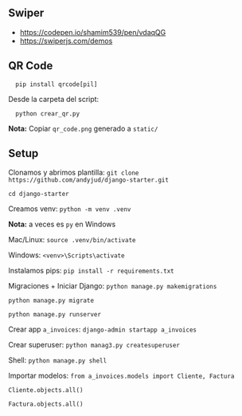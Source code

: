 ## Swiper

- https://codepen.io/shamim539/pen/vdaqQG 
- https://swiperjs.com/demos

## QR Code

```
  pip install qrcode[pil]
```

Desde la carpeta del script:

```
  python crear_qr.py
```

**Nota:** Copiar `qr_code.png` generado a `static/`

## Setup

Clonamos y abrimos plantilla:
`git clone https://github.com/andyjud/django-starter.git`

`cd django-starter`

Creamos venv: 
`python -m venv .venv` 

**Nota:** a veces es `py` en Windows

Mac/Linux: `source .venv/bin/activate`

Windows: `<venv>\Scripts\activate`

Instalamos pips:
`pip install -r requirements.txt`

Migraciones + Iniciar Django:
`python manage.py makemigrations`

`python manage.py migrate`

`python manage.py runserver`

Crear app `a_invoices`:
`django-admin startapp a_invoices`

Crear superuser:
`python manag3.py createsuperuser`

Shell:
`python manage.py shell`
  
  Importar modelos:
  `from a_invoices.models import Cliente, Factura`

  `Cliente.objects.all()`
  
  `Factura.objects.all()`
